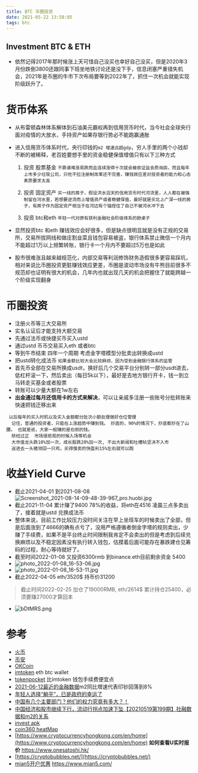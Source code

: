 ```yaml
---
title: BTC 币圈投资
date: 2021-05-22 13:58:05
tags: btc
---
```

Investment  BTC & ETH
---

* 依然记得2017年那时候涨上天可惜自己没买也幸好自己没买，但是2020年3月份跌倒3800还跟同事下班坐地铁讨论还是没下手，信息闭塞严重错失机会，2021年是币圈的牛市下次布局要等到2022年了，抓住一次机会就能实现阶级跃升了。
 <!--more-->
# 货币体系
* 从布雷顿森林体系解体到石油美元霸权再到信用货币时代，当今社会全球央行面对疫情的大放水，手持资产如果存银行势必不能跑赢通胀

* 进入信用货币体系时代，央行印钱的`m2 增速远超gdp`，穷人手里的两个小钱却不断的被稀释，老百姓要想手里的资金稳健保值增值只有以下三种方式

  1. 投资 股票基金 `不靠谱难涨易跌而且连续涨停十次就会被收证监会质询函，而且每年上市多少垃圾公司，只吃不拉注册制改革还不完善，赚钱效应差对投资者的能力和心态素质要求太高`

  2. 投资 固定资产  `买一线的房子，假设洪水滔天的信用货币时代河流里，人人都在被强制留在河水里，若想要逆流而上增值资产或者稳健保值，最好就是买北上广深一线的房子，有房子作为固定资产相当于在河边有个锚拴住了自己不被河水冲下去`

  3. 投资 btc和eth  `年轻一代对原有获利金融社会阶级体系的掀桌子`

* 显然投资btc 和eth 赚钱效应会好很多，但是缺点很明显就是没有正规的交易所，交易所拔网线和做庄割韭菜且钱包容易被盗，银行体系禁止微信一个月内不能超过1万以上频繁转账，银行卡一个月内不要超过5万也是如此
* 股市很难涨且越来越规范化，内部交易等利润修饰财务造假很多更容易踩坑，相对来说比币圈投资更脏赚钱效应更差，币圈是波动市场没有牛熊目前很多不规范却也证明有很大的机会，几年内也就出现几天的机会把握住了就能跨越一个阶级实现翻身
# 币圈投资

* 注册火币等三大交易所
* 实名认证后才能支持大额交易
* 先通过法币或快捷买币买入ustd 
* 通过ustd 币币交易买入eth 或者btc
* 等到牛市结束 四年一个周期 考虑金字塔模型分批卖出转换成ustd
* 把ustd转化成法币 `如果金额比较大会比较麻烦，因为受到金融银行体系的监管`
* 首先币全部在交易所换成usdt，换好后几个交易平台分别转一部分usdt进去，低杠杆滚一下，然后卖出（每日5k以下），最好是去地方银行开卡，钱一到立马转走买基金或者股票
* 转账可以少量大额在1w左右
* **出金通过每月还信用卡的方式来解决**，可以让亲戚多注册一些账号分批转账来快速把钱迁移出来
```shell
 以后每年的买入时机以及买入金额都分批次小额处理做好仓位管理
  记住，普通的投资者，只能在上涨趋势中赚到钱。 抄底的，90%的情况下，抄底都抄在了山腰。 也就是说，大家一般赚的是右侧的钱。
  矫枉过正  市场很悲观的时候入场等机会
  大市值龙头跌10%加一次，成长股跌20%加一次, 不出大新闻和吐槽帖坚决不入市
  送进去一头猪领回一只鸡，买得慢卖的快盈利15%左右就可以跑
```
# 收益**Yield Curve**
* 截止2021-04-01 到2021-08-08
![Screenshot_2021-08-14-09-48-39-967_pro.huobi.jpg](https://i.loli.net/2021/08/15/1beunMPR5ALgFEV.jpg)
* 截止2021-11-04 累计赚了9400 78%的收益，将eth在4516 凌晨三点多卖出了，接着就是ustd 兑换成法币
* 整体来说，目前工作比较压力没时间关注在早上坐班车的时候卖出了全部，但是后面涨到了4666的确有点亏了，没用严格遵循者倒金字塔的规则卖出，少赚了手续费，如果不是平台终止时间限制我肯定不会卖出的但是考虑到后续兑换麻烦以及不稳定因素没有执行转入钱包，估摸着后面可能存在暴跌建仓见筹码的过程，耐心等待就好了。
* 截至时间2022-01-08 又投资6300rmb 到binance.eth目前剩余资金 5400
* ![photo_2022-01-08_16-53-06.jpg](https://s2.loli.net/2022/01/08/cRbkZtFmD8Mqyzh.jpg)
* ![photo_2022-01-08_16-53-11.jpg](https://s2.loli.net/2022/01/08/eStDoUjkhYMlaXK.jpg)
* 截止2022-04-05 eth/3520$ 持币价31200
> 截止时间2022-02-25 加仓了19000RMB, eth/2614$ 累计持仓25400，必须要赚27000才算回本
* ![bDtMRS.png](https://s1.ax1x.com/2022/03/06/bDtMRS.png)
# 参考

* [火币](https://www.huobi.com/)
* [币安](https://www.binance.com/)
* [OKCoin](https://www.okcoin.com/)
* [imtoken](https://token.im/) eth btc wallet
* [tokenpocket](https://www.tokenpocket.pro/) 比imtoken 钱包手续费便宜点
* [2021-06-12最近的金融数据](https://www.youtube.com/watch?v=_ffQjIImKbk)m2同比增速代表印钞回落到8%
* [年轻人选择“躺平”，已是政府的幸运了](https://www.youtube.com/watch?v=s_ZXSgymL9U)
* [中国有几个主要部门？他们的权力究竟有多大？！](https://www.youtube.com/watch?v=_HxZZyd9E9Q)
* [中国经济和股市继续下行，流动行拐点加速下坠【20210519第199期】社融数据和m2的关系](https://www.youtube.com/watch?v=J_o6FAZDi9k)
* [invest apk](https://www.yxssp.com/27760.html)
* [coin360 heatMap](https://coin360.com/)
* [https://www.cryptocurrencyhongkong.com/en/home](https://www.cryptocurrencyhongkong.com/en/home) **如何查看U实时报价** https://www.onesatoshi.hk/
* [https://cryptobubbles.net/](https://cryptobubbles.net/)
* [mian5开户优惠](https://www.mian5.com/) https://www.mian5.com/
